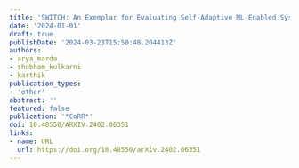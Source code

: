 ```yaml
---
title: 'SWITCH: An Exemplar for Evaluating Self-Adaptive ML-Enabled Systems'
date: '2024-01-01'
draft: true
publishDate: '2024-03-23T15:50:48.204413Z'
authors:
- arya_marda
- shubham_kulkarni
- karthik
publication_types:
- 'other'
abstract: ''
featured: false
publication: '*CoRR*'
doi: 10.48550/ARXIV.2402.06351
links:
- name: URL
  url: https://doi.org/10.48550/arXiv.2402.06351
---
```


